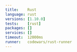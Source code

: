 ```yaml
---
title:    Rust
language: rust
versions: [1.10.0]
tests:    [rust]
packages: []
services: []
timeout:  12000ms
runner:   codewars/rust-runner
---
```

